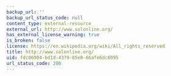 ```yaml
---
backup_url: ''
backup_url_status_code: null
content_type: external-resource
external_url: http://www.solonline.org/
has_external_license_warning: true
is_broken: false
license: https://en.wikipedia.org/wiki/All_rights_reserved
title: http://www.solonline.org/
uid: fdc06904-bd1d-4379-85e0-66afe6dc6095
url_status_code: 200
---
```

